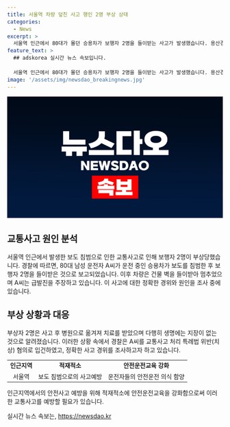 ```yaml
---
title: 서울역 차량 덮친 사고 행인 2명 부상 상태
categories:
  - News
excerpt: >
  서울역 인근에서 80대가 몰던 승용차가 보행자 2명을 들이받는 사고가 발생했습니다. 용산경찰서는 운전자가 급발진을 주장하고 있으며, 부상자들은 안정 상태이며 치료를 받고 있다고 전했습니다. 경찰은 운전자를 법 위반 혐의로 입건하고 사고 경위를 조사 중입니다.
feature_text: >
  ## adskorea 실시간 뉴스 속보입니다.

  서울역 인근에서 80대가 몰던 승용차가 보행자 2명을 들이받는 사고가 발생했습니다. 용산경찰서는 운전자가 급발진을 주장하고 있으며, 부상자들은 안정 상태이며 치료를 받고 있다고 전했습니다. 경찰은 운전자를 법 위반 혐의로 입건하고 사고 경위를 조사 중입니다.
image: '/assets/img/newsdao_breakingnews.jpg'
---
```


<p><img src="/assets/img/newsdao_breakingnews.jpg" alt="adskorea 속보" /></p>

<h2 data-ke-size="size26">교통사고 원인 분석</h2>

<p data-ke-size="size16">서울역 인근에서 발생한 보도 침범으로 인한 교통사고로 인해 보행자 2명이 부상당했습니다. 경찰에 따르면, 80대 남성 운전자 A씨가 운전 중인 승용차가 보도를 침범한 후 보행자 2명을 들이받은 것으로 보고되었습니다. 이후 차량은 건물 벽을 들이받아 멈추었으며 A씨는 급발진을 주장하고 있습니다. 이 사고에 대한 정확한 경위와 원인을 조사 중에 있습니다.</p>

<h2 data-ke-size="size26">부상 상황과 대응</h2>

<p data-ke-size="size16">부상자 2명은 사고 후 병원으로 옮겨져 치료를 받았으며 다행히 생명에는 지장이 없는 것으로 알려졌습니다. 이러한 상황 속에서 경찰은 A씨를 교통사고 처리 특례법 위반(치상) 혐의로 입건하였고, 정확한 사고 경위를 조사하고자 하고 있습니다.</p>

<table>
<tbody>
<tr>
<td style="text-align: center; height: 17px;"><b>인근지역</b></td>
<td style="text-align: center; height: 17px;"><b>적재적소</b></td>
<td style="text-align: center; height: 17px;"><b>안전운전교육 강화</b></td>
</tr>
<tr>
<td style="text-align: center; height: 17px;">서울역</td>
<td style="text-align: center; height: 17px;">보도 침범으로의 사고예방</td>
<td style="text-align: center; height: 17px;">운전자들의 안전운전 의식 함양</td>
</tr>
</tbody>
</table>

<p data-ke-size="size16">인근지역에서의 안전사고 예방을 위해 적재적소에 안전운전교육을 강화함으로써 이러한 교통사고를 예방할 필요가 있습니다.</p>
실시간 뉴스 속보는, <a href="https://newsdao.kr" rel="dofollow">https://newsdao.kr</a>


